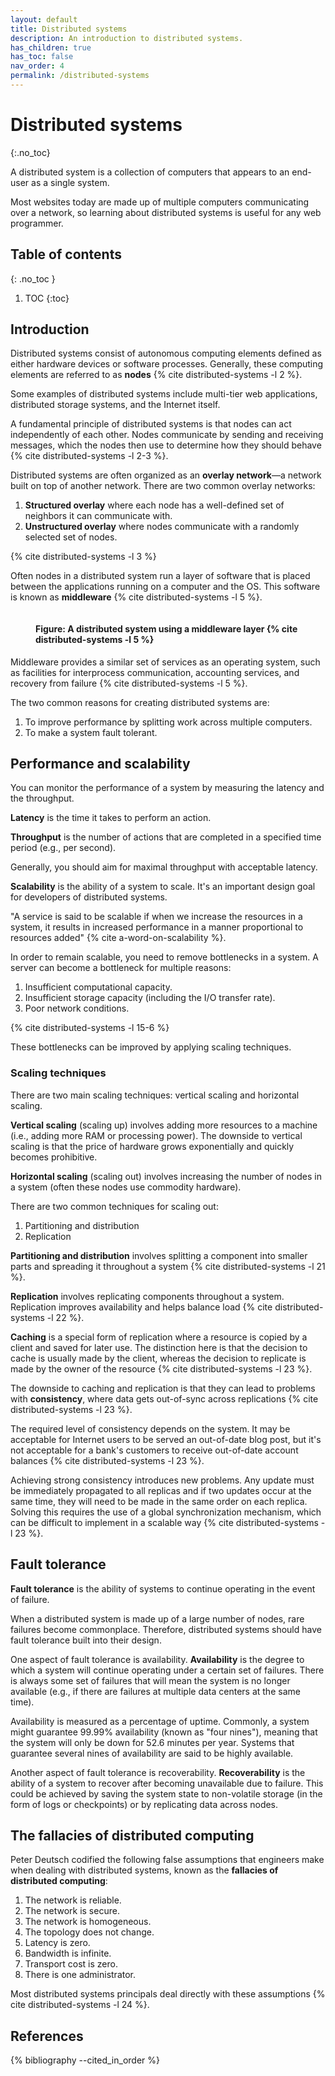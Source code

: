 ```yaml
---
layout: default
title: Distributed systems
description: An introduction to distributed systems.
has_children: true
has_toc: false
nav_order: 4
permalink: /distributed-systems
---
```


<!-- prettier-ignore-start -->

# Distributed systems
{:.no_toc}

A distributed system is a collection of computers that appears to an end-user as a single system.

Most websites today are made up of multiple computers communicating over a network, so learning about distributed systems is useful for any web programmer.

## Table of contents
{: .no_toc }

1. TOC
{:toc}

<!-- prettier-ignore-end -->

## Introduction

Distributed systems consist of autonomous computing elements defined as either hardware devices or software processes. Generally, these computing elements are referred to as **nodes** {% cite distributed-systems -l 2 %}.

Some examples of distributed systems include multi-tier web applications, distributed storage systems, and the Internet itself.

A fundamental principle of distributed systems is that nodes can act independently of each other. Nodes communicate by sending and receiving messages, which the nodes then use to determine how they should behave {% cite distributed-systems -l 2-3 %}.

Distributed systems are often organized as an **overlay network**—a network built on top of another network. There are two common overlay networks:

1. **Structured overlay** where each node has a well-defined set of neighbors it can communicate with.
2. **Unstructured overlay** where nodes communicate with a randomly selected set of nodes.

{% cite distributed-systems -l 3 %}

Often nodes in a distributed system run a layer of software that is placed between the applications running on a computer and the OS. This software is known as **middleware** {% cite distributed-systems -l 5 %}.

<figure>
  <img src="{{site.baseurl}}/assets/img/distributed-systems/middleware.svg" alt="">
  <figcaption><h4>Figure: A distributed system using a middleware layer {% cite distributed-systems -l 5 %}</h4></figcaption>
</figure>

Middleware provides a similar set of services as an operating system, such as facilities for interprocess communication, accounting services, and recovery from failure {% cite distributed-systems -l 5 %}.

The two common reasons for creating distributed systems are:

1. To improve performance by splitting work across multiple computers.
2. To make a system fault tolerant.

## Performance and scalability

You can monitor the performance of a system by measuring the latency and the throughput.

**Latency** is the time it takes to perform an action.

**Throughput** is the number of actions that are completed in a specified time period (e.g., per second).

Generally, you should aim for maximal throughput with acceptable latency.

**Scalability** is the ability of a system to scale. It's an important design goal for developers of distributed systems.

"A service is said to be scalable if when we increase the resources in a system, it results in increased performance in a manner proportional to resources added" {% cite a-word-on-scalability %}.

In order to remain scalable, you need to remove bottlenecks in a system. A server can become a bottleneck for multiple reasons:

1. Insufficient computational capacity.
2. Insufficient storage capacity (including the I/O transfer rate).
3. Poor network conditions.

{% cite distributed-systems -l 15-6 %}

These bottlenecks can be improved by applying scaling techniques.

### Scaling techniques

There are two main scaling techniques: vertical scaling and horizontal scaling.

**Vertical scaling** (scaling up) involves adding more resources to a machine (i.e., adding more RAM or processing power). The downside to vertical scaling is that the price of hardware grows exponentially and quickly becomes prohibitive.

**Horizontal scaling** (scaling out) involves increasing the number of nodes in a system (often these nodes use commodity hardware).

There are two common techniques for scaling out:

1. Partitioning and distribution
2. Replication

**Partitioning and distribution** involves splitting a component into smaller parts and spreading it throughout a system {% cite distributed-systems -l 21 %}.

**Replication** involves replicating components throughout a system. Replication improves availability and helps balance load {% cite distributed-systems -l 22 %}.

**Caching** is a special form of replication where a resource is copied by a client and saved for later use. The distinction here is that the decision to cache is usually made by the client, whereas the decision to replicate is made by the owner of the resource {% cite distributed-systems -l 23 %}.

The downside to caching and replication is that they can lead to problems with **consistency**, where data gets out-of-sync across replications {% cite distributed-systems -l 23 %}.

The required level of consistency depends on the system. It may be acceptable for Internet users to be served an out-of-date blog post, but it's not acceptable for a bank's customers to receive out-of-date account balances {% cite distributed-systems -l 23 %}.

Achieving strong consistency introduces new problems. Any update must be immediately propagated to all replicas and if two updates occur at the same time, they will need to be made in the same order on each replica. Solving this requires the use of a global synchronization mechanism, which can be difficult to implement in a scalable way {% cite distributed-systems -l 23 %}.

## Fault tolerance

**Fault tolerance** is the ability of systems to continue operating in the event of failure.

When a distributed system is made up of a large number of nodes, rare failures become commonplace. Therefore, distributed systems should have fault tolerance built into their design.

One aspect of fault tolerance is availability. **Availability** is the degree to which a system will continue operating under a certain set of failures. There is always some set of failures that will mean the system is no longer available (e.g., if there are failures at multiple data centers at the same time).

Availability is measured as a percentage of uptime. Commonly, a system might guarantee 99.99% availability (known as "four nines"), meaning that the system will only be down for 52.6 minutes per year. Systems that guarantee several nines of availability are said to be highly available.

Another aspect of fault tolerance is recoverability. **Recoverability** is the ability of a system to recover after becoming unavailable due to failure. This could be achieved by saving the system state to non-volatile storage (in the form of logs or checkpoints) or by replicating data across nodes.

## The fallacies of distributed computing

Peter Deutsch codified the following false assumptions that engineers make when dealing with distributed systems, known as the **fallacies of distributed computing**:

1. The network is reliable.
2. The network is secure.
3. The network is homogeneous.
4. The topology does not change.
5. Latency is zero.
6. Bandwidth is infinite.
7. Transport cost is zero.
8. There is one administrator.

Most distributed systems principals deal directly with these assumptions {% cite distributed-systems -l 24 %}.

## References

{% bibliography --cited_in_order %}
